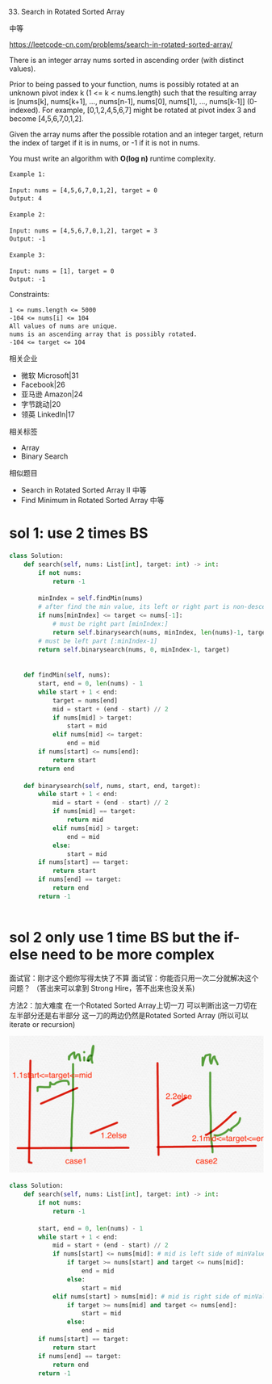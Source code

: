 33. Search in Rotated Sorted Array

中等

https://leetcode-cn.com/problems/search-in-rotated-sorted-array/


There is an integer array nums sorted in ascending order (with distinct values).

Prior to being passed to your function, nums is possibly rotated at an unknown pivot index k (1 <= k < nums.length) such that the resulting array is [nums[k], nums[k+1], ..., nums[n-1], nums[0], nums[1], ..., nums[k-1]] (0-indexed). For example, [0,1,2,4,5,6,7] might be rotated at pivot index 3 and become [4,5,6,7,0,1,2].

Given the array nums after the possible rotation and an integer target, return the index of target if it is in nums, or -1 if it is not in nums.

You must write an algorithm with **O(log n)** runtime complexity.

 
```
Example 1:

Input: nums = [4,5,6,7,0,1,2], target = 0
Output: 4

Example 2:

Input: nums = [4,5,6,7,0,1,2], target = 3
Output: -1

Example 3:

Input: nums = [1], target = 0
Output: -1
``` 

Constraints:
```
1 <= nums.length <= 5000
-104 <= nums[i] <= 104
All values of nums are unique.
nums is an ascending array that is possibly rotated.
-104 <= target <= 104
```

相关企业

- 微软 Microsoft|31
- Facebook|26
- 亚马逊 Amazon|24
- 字节跳动|20
- 领英 LinkedIn|17

相关标签
- Array
- Binary Search

相似题目
- Search in Rotated Sorted Array II
中等
- Find Minimum in Rotated Sorted Array
中等

# sol 1:  use 2 times BS
```py
class Solution:
    def search(self, nums: List[int], target: int) -> int:
        if not nums:
            return -1

        minIndex = self.findMin(nums)
        # after find the min value, its left or right part is non-descenting array so we can BS
        if nums[minIndex] <= target <= nums[-1]:
            # must be right part [minIndex:]
            return self.binarysearch(nums, minIndex, len(nums)-1, target)
        # must be left part [:minIndex-1]
        return self.binarysearch(nums, 0, minIndex-1, target)


    def findMin(self, nums):
        start, end = 0, len(nums) - 1
        while start + 1 < end:
            target = nums[end]
            mid = start + (end - start) // 2
            if nums[mid] > target:
                start = mid
            elif nums[mid] <= target:
                end = mid
        if nums[start] <= nums[end]:
            return start
        return end
        
    def binarysearch(self, nums, start, end, target):
        while start + 1 < end:
            mid = start + (end - start) // 2
            if nums[mid] == target:
                return mid
            elif nums[mid] > target:
                end = mid
            else:
                start = mid
        if nums[start] == target:
            return start
        if nums[end] == target:
            return end
        return -1
            
```

# sol 2 only use 1 time BS but the if-else need to be  more complex

面试官：刚才这个题你写得太快了不算 
面试官：你能否只用一次二分就解决这个问题？ 
（答出来可以拿到 Strong Hire，答不出来也没关系)


方法2：加大难度
在一个Rotated Sorted Array上切一刀 
可以判断出这一刀切在左半部分还是右半部分 
这一刀的两边仍然是Rotated Sorted Array (所以可以iterate  or recursion)

![](../note/33.png)

```py
class Solution:
    def search(self, nums: List[int], target: int) -> int:
        if not nums:
            return -1

        start, end = 0, len(nums) - 1
        while start + 1 < end:
            mid = start + (end - start) // 2
            if nums[start] <= nums[mid]: # mid is left side of minValue
                if target >= nums[start] and target <= nums[mid]:
                    end = mid
                else:
                    start = mid
            elif nums[start] > nums[mid]: # mid is right side of minValue
                if target >= nums[mid] and target <= nums[end]:
                    start = mid
                else:
                    end = mid
        if nums[start] == target:
            return start
        if nums[end] == target:
            return end
        return -1
```